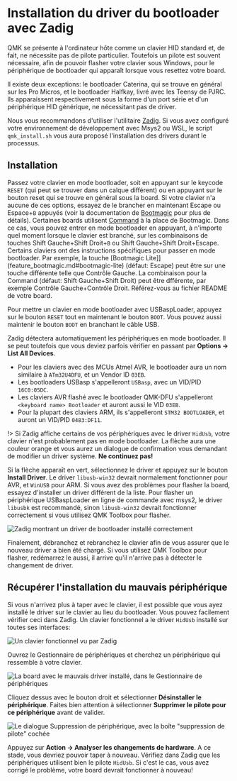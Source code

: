 # Installation du driver du bootloader avec Zadig

QMK se présente à l'ordinateur hôte comme un clavier HID standard et, de fait, ne nécessite pas de pilote particulier. Toutefois un pilote est souvent nécessaire, afin de pouvoir flasher votre clavier sous Windows, pour le périphérique de bootloader qui apparaît lorsque vous resettez votre board.

Il existe deux exceptions: le bootloader Caterina, qui se trouve en général sur les Pro Micros, et le bootloader Halfkay, livré avec les Teensy de PJRC. Ils apparaissent respectivement sous la forme d'un port série et d'un périphérique HID générique, ne nécessitant pas de driver.

Nous vous recommandons d'utiliser l'utilitaire [Zadig](https://zadig.akeo.ie/). Si vous avez configuré votre environnement de développement avec Msys2 ou WSL, le script `qmk_install.sh` vous aura proposé l'installation des drivers durant le processus.

## Installation

Passez votre clavier en mode bootloader, soit en appuyant sur le keycode `RESET` (qui peut se trouver dans un calque différent) ou en appuyant sur le bouton reset qui se trouve en général sous la board. Si votre clavier n'a aucune de ces options, essayez de le brancher en maintenant Escape ou Espace+`B` appuyés (voir la documentation de [Bootmagic](feature_bootmagic.md) pour plus de détails). Certaines boards utilisent [Command](feature_command.md) à la place de Bootmagic. Dans ce cas, vous pouvez entrer en mode bootloader en appuyant, à n'importe quel moment lorsque le clavier est branché, sur les combinaisons de touches Shift Gauche+Shift Droit+`B` ou Shift Gauche+Shift Droit+Escape.
Certains claviers ont des instructions spécifiques pour passer en mode bootloader. Par exemple, la touche [Bootmagic Lite]](feature_bootmagic.md#bootmagic-lite) (défaut: Escape) peut être sur une touche différente telle que Contrôle Gauche. La combinaison pour la Command (défaut: Shift Gauche+Shift Droit) peut être dfférente, par exemple Contrôle Gauche+Contrôle Droit. Référez-vous au fichier README de votre board.

Pour mettre un clavier en mode bootloader avec USBaspLoader, appuyez sur le bouton `RESET` tout en maintenant le bouton `BOOT`. Vous pouvez aussi maintenir le bouton `BOOT` en branchant le câble USB.

Zadig détectera automatiquement les périphériques en mode bootloader. Il se peut toutefois que vous deviez parfois vérifier en passant par  **Options → List All Devices**.


 - Pour les claviers avec des MCUs Atmel AVR, le bootloader aura un nom similaire à `ATm32U4DFU`, et un Vendor ID `03EB`.
 - Les bootloaders USBasp s'appelleront `USBasp`, avec un VID/PID `16C0:05DC`.
 - Les claviers AVR flashé avec le bootloader QMK-DFU s'appelleront `<keyboard name> Bootloader` et auront aussi le VID `03EB`.
 - Pour la plupart des claviers ARM, ils s'appelleront `STM32 BOOTLOADER`, et auront un VID/PID `0483:DF11`.

!> Si Zadig affiche certains de vos périphériques avec le driver `HidUsb`, votre clavier n'est probablement pas en mode bootloader. La flèche aura une couleur orange et vous aurez un dialogue de confirmation vous demandant de modifier un driver système. **Ne continuez pas!**

Si la flèche apparaît en vert, sélectionnez le driver et appuyez sur le bouton **Install Driver**. Le driver `libusb-win32` devrait normalement fonctionner pour AVR, et `WinUSB` pour ARM. Si vous avez des problèmes pour flasher la board, essayez d'installer un driver différent de la liste. Pour flasher un périphérique USBaspLoader en ligne de commande avec msys2, le driver `libusbk` est recommandé, sinon `libusb-win32` devrait fonctionner correctement si vous utilisez QMK Toolbox pour flasher.

![Zadig montrant un driver de bootloader installé correctement](https://i.imgur.com/b8VgXzx.png)

Finalement, débranchez et rebranchez le clavier afin de vous assurer que le nouveau driver a bien été chargé. Si vous utilisez QMK Toolbox pour flasher, redémarrez le aussi, il arrive qu'il n'arrive pas à détecter le changement de driver.

## Récupérer l'installation du mauvais périphérique

Si vous n'arrivez plus à taper avec le clavier, il est possible que vous ayez installé le driver sur le clavier au lieu du bootloader. Vous pouvez facilement vérifier ceci dans Zadig. Un clavier fonctionnel a le driver `HidUsb` installé sur toutes ses interfaces:

![Un clavier fonctionnel vu par Zadig](https://i.imgur.com/Hx0E5kC.png)

Ouvrez le Gestionnaire de périphériques et cherchez un périphérique qui ressemble à votre clavier.

![La board avec le mauvais driver installé, dans le Gestionnaire de périphériques](https://i.imgur.com/L3wvX8f.png)

Cliquez dessus avec le bouton droit et sélectionner **Désinstaller le périphérique**. Faites bien attention à sélectionner **Supprimer le pilote pour ce périphérique** avant de valider.

![Le dialogue Suppression de périphérique, avec la boîte "suppression de pilote" cochée](https://i.imgur.com/aEs2RuA.png)

Appuyez sur **Action → Analyser les changements de hardware**. A ce stade, vous devriez pouvoir taper à nouveau. Vérifiez dans Zadig que les périphériques utilisent bien le pilote `HidUsb`. Si c'est le cas, vous avez corrigé le problème, votre board devrait fonctionner à nouveau!
